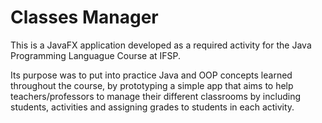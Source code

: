 # Classes Manager

This is a JavaFX application developed as a required activity for the Java Programming Languague Course at IFSP. 

Its purpose was to put into practice Java and OOP concepts learned throughout the course, by prototyping a simple app that aims to help teachers/professors to manage their different classrooms by including students, activities and assigning grades to students in each activity.
